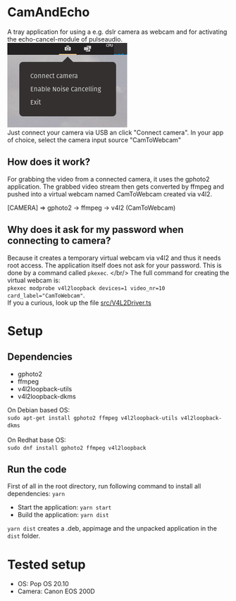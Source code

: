# CamAndEcho
A tray application for using a e.g. dslr camera as webcam and for activating the echo-cancel-module of pulseaudio.
</br>
<img src="./screenshot.png">
</br>
Just connect your camera via USB an click "Connect camera".
In your app of choice, select the camera input source "CamToWebcam"

## How does it work?
For grabbing the video from a connected camera, it uses the gphoto2 application. The grabbed video stream then gets converted by ffmpeg and pushed into a virtual webcam named CamToWebcam created via v4l2.

[CAMERA] => gphoto2 -> ffmpeg -> v4l2 (CamToWebcam)

## Why does it ask for my password when connecting to camera?
Because it creates a temporary virtual webcam via v4l2 and thus it needs root access. The application itself does not ask for your password. This is done by a command called ```pkexec```.
</br/>
The full command for creating the virtual webcam is:</br> 
```pkexec modprobe v4l2loopback devices=1 video_nr=10 card_label="CamToWebcam"```.
</br>
If you a curious, look up the file [src/V4L2Driver.ts](./src/V4L2Driver.ts)


# Setup
## Dependencies
- gphoto2
- ffmpeg
- v4l2loopback-utils
- v4l2loopback-dkms

On Debian based OS:</br>
```sudo apt-get install gphoto2 ffmpeg v4l2loopback-utils v4l2loopback-dkms```
</br></br>
On Redhat base OS:</br>
```sudo dnf install gphoto2 ffmpeg v4l2loopback```

## Run the code
First of all in the root directory, run following command to install all dependencies:
```yarn```

- Start the application: ```yarn start```
- Build the application: ```yarn dist```

```yarn dist``` creates a .deb, appimage and the unpacked application in the ```dist``` folder.

# Tested setup
- OS: Pop OS 20.10
- Camera: Canon EOS 200D